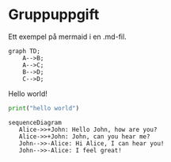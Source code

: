 # Gruppuppgift

Ett exempel på mermaid i en .md-fil.

```mermaid
graph TD;
    A-->B;
    A-->C;
    B-->D;
    C-->D;
```

Hello world!

```python
print("hello world")
```

 ```mermaid
sequenceDiagram
    Alice->>+John: Hello John, how are you?
    Alice->>+John: John, can you hear me?
    John-->>-Alice: Hi Alice, I can hear you!
    John-->>-Alice: I feel great!            
```
